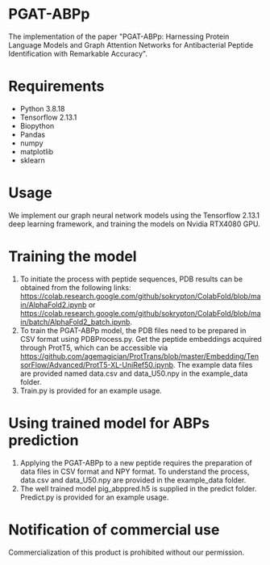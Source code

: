 # PGAT-ABPp
The implementation of the paper "PGAT-ABPp: Harnessing Protein Language Models and Graph Attention Networks for Antibacterial Peptide Identification with Remarkable Accuracy".

# Requirements
* Python 3.8.18
* Tensorflow 2.13.1
* Biopython 
* Pandas
* numpy
* matplotlib
* sklearn


# Usage
We implement our graph neural network models using the Tensorflow 2.13.1 deep learning framework, and training the models on Nvidia RTX4080 GPU.


# Training the model
1. To initiate the process with peptide sequences, PDB results can be obtained from the following links:  https://colab.research.google.com/github/sokrypton/ColabFold/blob/main/AlphaFold2.ipynb or https://colab.research.google.com/github/sokrypton/ColabFold/blob/main/batch/AlphaFold2_batch.ipynb.
2. To train the PGAT-ABPp model, the PDB files need to be prepared in CSV format using PDBProcess.py. Get the peptide embeddings acquired through ProtT5, which can be accessible via https://github.com/agemagician/ProtTrans/blob/master/Embedding/TensorFlow/Advanced/ProtT5-XL-UniRef50.ipynb. The example data files are provided named data.csv and data_U50.npy in the example_data folder.
3. Train.py is provided for an example usage.


# Using trained model for ABPs prediction
1. Applying the PGAT-ABPp to a new peptide requires the preparation of data files in CSV format and NPY format. To understand the process, data.csv and data_U50.npy are provided in the example_data folder.
2. The well trained model pig_abppred.h5 is supplied in the predict folder. Predict.py is provided for an example usage.


# Notification of commercial use
Commercialization of this product is prohibited without our permission.